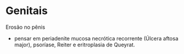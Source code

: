 # **Genitais**


Erosão no pênis  
- pensar em periadenite mucosa necrótica recorrente (Úlcera aftosa major), psoríase, Reiter e eritroplasia de Queyrat.

